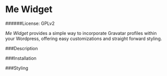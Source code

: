 Me Widget
=========
######License: GPLv2

*Me Widget* provides a simple way to incorporate Gravatar profiles within
your Wordpress, offering easy customizations and straight forward styling.

###Description


###Installation


###Styling

